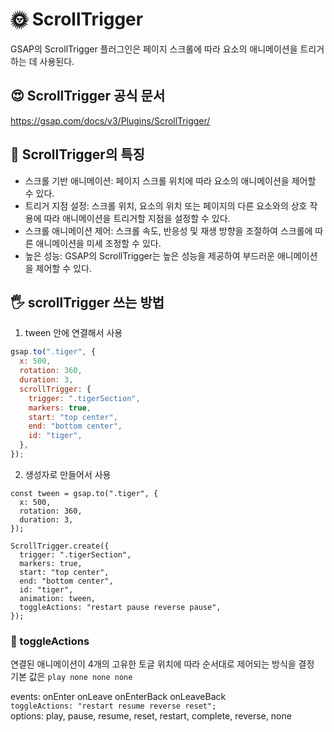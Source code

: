 # 🌞 ScrollTrigger

GSAP의 ScrollTrigger 플러그인은 페이지 스크롤에 따라 요소의 애니메이션을 트리거하는 데 사용된다.

## 😍 ScrollTrigger 공식 문서

https://gsap.com/docs/v3/Plugins/ScrollTrigger/

## 👀 ScrollTrigger의 특징

- 스크롤 기반 애니메이션: 페이지 스크롤 위치에 따라 요소의 애니메이션을 제어할 수 있다.
- 트리거 지점 설정: 스크롤 위치, 요소의 위치 또는 페이지의 다른 요소와의 상호 작용에 따라 애니메이션을 트리거할 지점을 설정할 수 있다.
- 스크롤 애니메이션 제어: 스크롤 속도, 반응성 및 재생 방향을 조절하여 스크롤에 따른 애니메이션을 미세 조정할 수 있다.
- 높은 성능: GSAP의 ScrollTrigger는 높은 성능을 제공하여 부드러운 애니메이션을 제어할 수 있다.

## 🖐️ scrollTrigger 쓰는 방법

1. tween 안에 연결해서 사용

```javascript
gsap.to(".tiger", {
  x: 500,
  rotation: 360,
  duration: 3,
  scrollTrigger: {
    trigger: ".tigerSection",
    markers: true,
    start: "top center",
    end: "bottom center",
    id: "tiger",
  },
});
```

2. 생성자로 만들어서 사용

```
const tween = gsap.to(".tiger", {
  x: 500,
  rotation: 360,
  duration: 3,
});

ScrollTrigger.create({
  trigger: ".tigerSection",
  markers: true,
  start: "top center",
  end: "bottom center",
  id: "tiger",
  animation: tween,
  toggleActions: "restart pause reverse pause",
});
```

### 🤔 toggleActions

연결된 애니메이션이 4개의 고유한 토글 위치에 따라 순서대로 제어되는 방식을 결정<br />
기본 값은 `play none none none`

events: onEnter onLeave onEnterBack onLeaveBack<br />
`toggleActions: "restart resume reverse reset";`<br />
options: play, pause, resume, reset, restart, complete, reverse, none
